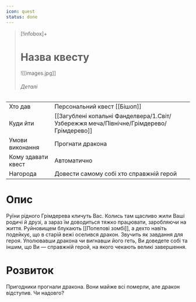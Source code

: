 ```yaml
---
icon: quest
status: done
---
```

>[!infobox]+
># Назва квесту
>![[images.jpg]]
> ###### Деталі
|                     |                                        |
| ------------------- | -------------------------------------- |
| Хто дав             |Персональний квест [[Бішоп]]                           |
| Куди йти            | [[Загублені копальні Фанделвера/1.Світ/Узбережжя меча/Північне/Грімдерево/Грімдерево]] |
| Умови виконання     | Прогнати дракона                       |
| Кому здавати квест  | Автоматично|
| Нагорода            | Довести самому собі хто справжній герой                                 |

# Опис 
Руїни рідного Грімдерева кличуть Вас. Колись там щасливо жили Ваші родичі й друзі, а зараз їм доводиться тяжко працювати, заробляючи на життя. Руйновищем блукають [[Попелові зомбі]], а дехто навіть подейкує, що в старій вежі оселився дракон. Звучить як завдання для героя. Уполювавши дракона чи вигнавши його геть, Ви доведете собі та іншим, що Ви — справжній герой, на якого чекають великі завершення.

# Розвиток
Пригодники прогнали дракона. Вони майже всі померли, але дракон відступив. Чи надовго?
